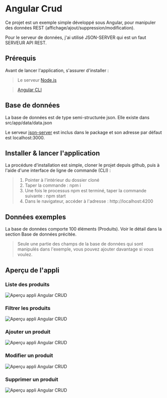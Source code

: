 # Angular Crud

Ce projet est un exemple simple développé sous Angular, pour manipuler des données REST (affichage/ajout/suppression/modification).

Pour le serveur de données, j'ai utilisé JSON-SERVER qui est un faut SERVEUR API REST.

## Prérequis

Avant de lancer l'application, s'assurer d'installer :

> Le serveur [Node.js](https://nodejs.org/fr/)

> [Angular CLI](https://angular.io/cli)


## Base de données

La base de données est de type semi-structurée json. Elle existe dans src/app/data/data.json

Le serveur [json-server](https://www.npmjs.com/package/json-server) est inclus dans le package et son adresse par défaut est localhost:3000.

## Installer & lancer l'application

La procédure d'installation est simple, cloner le projet depuis github, puis à l'aide d'une interface de ligne de commande (CLI) :

><ol>
><li>Pointer à l'intérieur du dossier cloné</li>
><li>Taper la commande : npm i</li>
><li>Une fois le processus npm est terminé, taper la commande suivante : npm start</li>
><li>Dans le navigateur, accéder à l'adresse : http://localhost:4200</li>
></ol>


## Données exemples

La base de données comporte 100 éléments (Produits).
Voir le détail dans la section Base de données précitée.

>Seule une partie des champs de la base de données qui sont manipulés dans l'exemple, vous pouvez ajouter davantage si vous voulez.

## Aperçu de l'appli

### Liste des produits
![Aperçu appli Angular CRUD](https://www.abatalib.com/github/crud1.png "Liste des produits")

### Filtrer les produits
![Aperçu appli Angular CRUD](https://www.abatalib.com/github/crud2.png "Filter les produits")

### Ajouter un produit
![Aperçu appli Angular CRUD](https://www.abatalib.com/github/crud3.png "Ajouter un produit")

### Modifier un produit
![Aperçu appli Angular CRUD](https://www.abatalib.com/github/crud4.png "Modifier un produit")

### Supprimer un produit
![Aperçu appli Angular CRUD](https://www.abatalib.com/github/crud5.png "Supprimer un produit")
